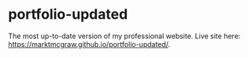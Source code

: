 # portfolio-updated
The most up-to-date version of my professional website.
Live site here: https://marktmcgraw.github.io/portfolio-updated/.
